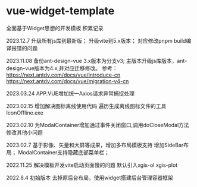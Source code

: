 # vue-widget-template

全面基于Widget思想的开发模板
积累记录

2023.12.7
升级所有js库到最新版；
升级vite到5.x版本；
对应修改pnpm build编译报错的问题

2023.11.08
备份ant-design-vue 3.x版本为分支v3;
主版本升级js库版本，ant-design-vue版本为4.x,并对应迁移修改。
参考：
 https://next.antdv.com/docs/vue/introduce-cn
 https://next.antdv.com/docs/vue/migration-v4-cn


2023.03.24
APP.VUE增加统一Axios请求异常捕捉处理

2023.02.15 
增加解决图标离线使用代码
遍历生成离线图标文件的工具IconOffline.exe

2023.02.10 
为ModalContainer增加通过事件关闭窗口,调用doCloseModal方法
修改其他小问题

2023.02.7 
基于影像、矢量和大屏等成果，增加多布局模板支持
增加SideBar布局；
ModalContainer支持隐藏底部菜单栏；

2022.11.25 
解决模板开发vite启动页面慢的问题
默认引入xgis-ol  xgis-plot 

2022.8.4 初始版本
去掉原后台布局，使用widget搭建后台管理容器框架

